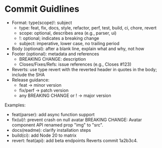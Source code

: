 # Commit Guidlines

- Format: type(scope)!: subject
  - type: feat, fix, docs, style, refactor, perf, test, build, ci, chore, revert
  - scope: optional, describes area (e.g., parser, ui)
  - !: optional; indicates a breaking change
  - subject: imperative, lower case, no trailing period
- Body (optional): after a blank line, explain what and why, not how
- Footer (optional): metadata and references
  - BREAKING CHANGE: description
  - Closes/Fixes/Refs: issue references (e.g., Closes #123)
- Reverts: use type revert with the reverted header in quotes in the body; include the SHA
- Release guidance:
  - feat -> minor version
  - fix/perf -> patch version
  - any BREAKING CHANGE or ! -> major version

Examples:

- feat(parser): add async function support
- fix(ui)!: prevent crash on null avatar BREAKING CHANGE: Avatar component API renamed prop "img" to
  "src".
- docs(readme): clarify installation steps
- build(ci): add Node 20 to matrix
- revert: feat(api): add beta endpoints Reverts commit 1a2b3c4.
